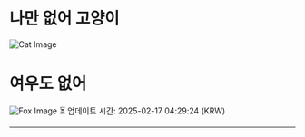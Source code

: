 
# 나만 없어 고양이

![Cat Image](https://cdn2.thecatapi.com/images/805.gif)

# 여우도 없어
![Fox Image](https://randomfox.ca/images/121.jpg)
⏳ 업데이트 시간: 2025-02-17 04:29:24 (KRW)

---
